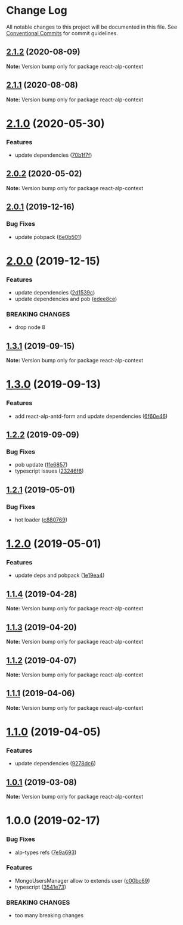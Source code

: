 # Change Log

All notable changes to this project will be documented in this file.
See [Conventional Commits](https://conventionalcommits.org) for commit guidelines.

## [2.1.2](https://github.com/christophehurpeau/alp/compare/react-alp-context@2.1.1...react-alp-context@2.1.2) (2020-08-09)

**Note:** Version bump only for package react-alp-context





## [2.1.1](https://github.com/christophehurpeau/alp/compare/react-alp-context@2.1.0...react-alp-context@2.1.1) (2020-08-08)

**Note:** Version bump only for package react-alp-context





# [2.1.0](https://github.com/christophehurpeau/alp/compare/react-alp-context@2.0.2...react-alp-context@2.1.0) (2020-05-30)


### Features

* update dependencies ([70b1f7f](https://github.com/christophehurpeau/alp/commit/70b1f7f))





## [2.0.2](https://github.com/christophehurpeau/alp/compare/react-alp-context@2.0.1...react-alp-context@2.0.2) (2020-05-02)

**Note:** Version bump only for package react-alp-context





## [2.0.1](https://github.com/christophehurpeau/alp/compare/react-alp-context@2.0.0...react-alp-context@2.0.1) (2019-12-16)


### Bug Fixes

* update pobpack ([6e0b501](https://github.com/christophehurpeau/alp/commit/6e0b501))





# [2.0.0](https://github.com/christophehurpeau/alp/compare/react-alp-context@1.3.1...react-alp-context@2.0.0) (2019-12-15)


### Features

* update dependencies ([2d1539c](https://github.com/christophehurpeau/alp/commit/2d1539c))
* update dependencies and pob ([edee8ce](https://github.com/christophehurpeau/alp/commit/edee8ce))


### BREAKING CHANGES

* drop node 8





## [1.3.1](https://github.com/christophehurpeau/alp/compare/react-alp-context@1.3.0...react-alp-context@1.3.1) (2019-09-15)

**Note:** Version bump only for package react-alp-context





# [1.3.0](https://github.com/christophehurpeau/alp/compare/react-alp-context@1.2.2...react-alp-context@1.3.0) (2019-09-13)


### Features

* add react-alp-antd-form and update dependencies ([6f60e46](https://github.com/christophehurpeau/alp/commit/6f60e46))





## [1.2.2](https://github.com/christophehurpeau/alp/compare/react-alp-context@1.2.1...react-alp-context@1.2.2) (2019-09-09)


### Bug Fixes

* pob update ([ffe6857](https://github.com/christophehurpeau/alp/commit/ffe6857))
* typescript issues ([23246f6](https://github.com/christophehurpeau/alp/commit/23246f6))





## [1.2.1](https://github.com/christophehurpeau/alp/compare/react-alp-context@1.2.0...react-alp-context@1.2.1) (2019-05-01)


### Bug Fixes

* hot loader ([c880769](https://github.com/christophehurpeau/alp/commit/c880769))





# [1.2.0](https://github.com/christophehurpeau/alp/compare/react-alp-context@1.1.4...react-alp-context@1.2.0) (2019-05-01)


### Features

* update deps and pobpack ([1e19ea4](https://github.com/christophehurpeau/alp/commit/1e19ea4))





## [1.1.4](https://github.com/christophehurpeau/alp/compare/react-alp-context@1.1.3...react-alp-context@1.1.4) (2019-04-28)

**Note:** Version bump only for package react-alp-context





## [1.1.3](https://github.com/christophehurpeau/alp/compare/react-alp-context@1.1.2...react-alp-context@1.1.3) (2019-04-20)

**Note:** Version bump only for package react-alp-context





## [1.1.2](https://github.com/christophehurpeau/alp/compare/react-alp-context@1.1.1...react-alp-context@1.1.2) (2019-04-07)

**Note:** Version bump only for package react-alp-context





## [1.1.1](https://github.com/christophehurpeau/alp/compare/react-alp-context@1.1.0...react-alp-context@1.1.1) (2019-04-06)

**Note:** Version bump only for package react-alp-context





# [1.1.0](https://github.com/christophehurpeau/alp/compare/react-alp-context@1.0.1...react-alp-context@1.1.0) (2019-04-05)


### Features

* update dependencies ([9278dc6](https://github.com/christophehurpeau/alp/commit/9278dc6))





## [1.0.1](https://github.com/christophehurpeau/alp/compare/react-alp-context@1.0.0...react-alp-context@1.0.1) (2019-03-08)

**Note:** Version bump only for package react-alp-context





# 1.0.0 (2019-02-17)


### Bug Fixes

* alp-types refs ([7e9a693](https://github.com/christophehurpeau/alp/commit/7e9a693))


### Features

* MongoUsersManager allow to extends user ([c00bc69](https://github.com/christophehurpeau/alp/commit/c00bc69))
* typescript ([3541e73](https://github.com/christophehurpeau/alp/commit/3541e73))


### BREAKING CHANGES

* too many breaking changes
